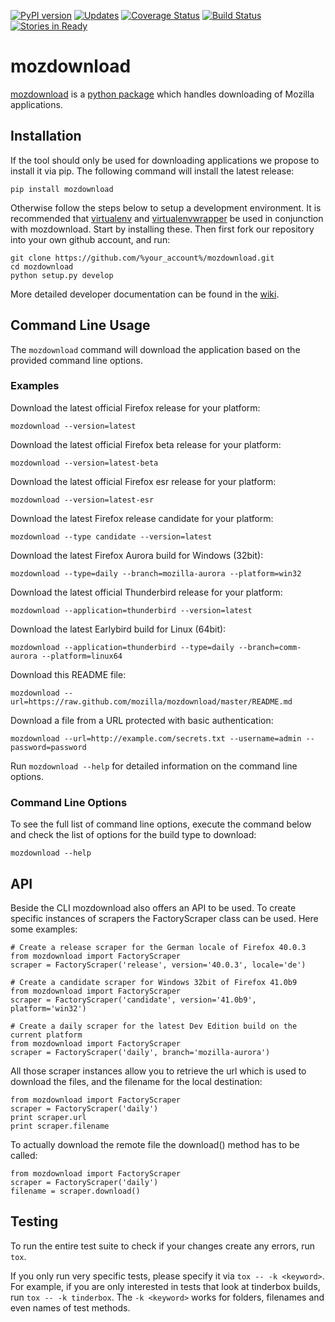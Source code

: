 [![PyPI version](https://badge.fury.io/py/mozdownload.svg)](http://badge.fury.io/py/mozdownload)
[![Updates](https://pyup.io/repos/github/mozilla/mozdownload/shield.svg)](https://pyup.io/repos/github/mozilla/mozdownload/)
[![Coverage Status](https://coveralls.io/repos/github/mozilla/mozdownload/badge.svg)](https://coveralls.io/github/mozilla/mozdownload)
[![Build Status](https://travis-ci.org/mozilla/mozdownload.svg?branch=master)](https://travis-ci.org/mozilla/mozdownload)
[![Stories in Ready](https://badge.waffle.io/mozilla/mozdownload.png?label=ready&title=Ready)](https://waffle.io/mozilla/mozdownload)

# mozdownload

[mozdownload](https://github.com/mozilla/mozdownload)
is a [python package](http://pypi.python.org/pypi/mozdownload)
which handles downloading of Mozilla applications.

## Installation

If the tool should only be used for downloading applications we propose to
install it via pip. The following command will install the latest release:

    pip install mozdownload

Otherwise follow the steps below to setup a development environment. It is
recommended that [virtualenv](http://virtualenv.readthedocs.org/en/latest/installation.html)
and [virtualenvwrapper](http://virtualenvwrapper.readthedocs.org/en/latest/)
be used in conjunction with mozdownload. Start by installing these. Then first fork
our repository into your own github account, and run:

    git clone https://github.com/%your_account%/mozdownload.git
    cd mozdownload
    python setup.py develop

More detailed developer documentation can be found in the [wiki](https://github.com/mozilla/mozdownload/wiki).

## Command Line Usage

The `mozdownload` command will download the application based on the provided
command line options.

### Examples

Download the latest official Firefox release for your platform:

    mozdownload --version=latest

Download the latest official Firefox beta release for your platform:

    mozdownload --version=latest-beta

Download the latest official Firefox esr release for your platform:

    mozdownload --version=latest-esr

Download the latest Firefox release candidate for your platform:

    mozdownload --type candidate --version=latest

Download the latest Firefox Aurora build for Windows (32bit):

    mozdownload --type=daily --branch=mozilla-aurora --platform=win32

Download the latest official Thunderbird release for your platform:

    mozdownload --application=thunderbird --version=latest

Download the latest Earlybird build for Linux (64bit):

    mozdownload --application=thunderbird --type=daily --branch=comm-aurora --platform=linux64

Download this README file:

    mozdownload --url=https://raw.github.com/mozilla/mozdownload/master/README.md

Download a file from a URL protected with basic authentication:

    mozdownload --url=http://example.com/secrets.txt --username=admin --password=password

Run `mozdownload --help` for detailed information on the command line options.

### Command Line Options

To see the full list of command line options, execute the command below and check the list
of options for the build type to download:

    mozdownload --help

## API

Beside the CLI mozdownload also offers an API to be used. To create specific instances of scrapers
the FactoryScraper class can be used. Here some examples:

    # Create a release scraper for the German locale of Firefox 40.0.3
    from mozdownload import FactoryScraper
    scraper = FactoryScraper('release', version='40.0.3', locale='de')

    # Create a candidate scraper for Windows 32bit of Firefox 41.0b9
    from mozdownload import FactoryScraper
    scraper = FactoryScraper('candidate', version='41.0b9', platform='win32')

    # Create a daily scraper for the latest Dev Edition build on the current platform
    from mozdownload import FactoryScraper
    scraper = FactoryScraper('daily', branch='mozilla-aurora')

All those scraper instances allow you to retrieve the url which is used to download the files, and the filename for the local destination:

    from mozdownload import FactoryScraper
    scraper = FactoryScraper('daily')
    print scraper.url
    print scraper.filename

To actually download the remote file the download() method has to be called:

    from mozdownload import FactoryScraper
    scraper = FactoryScraper('daily')
    filename = scraper.download()

## Testing

To run the entire test suite to check if your changes create any errors, run `tox`.

If you only run very specific tests, please specify it via `tox -- -k <keyword>`.
For example, if you are only interested in tests that look at tinderbox builds, run `tox -- -k tinderbox`.
The `-k <keyword>` works for folders, filenames and even names of test methods.
